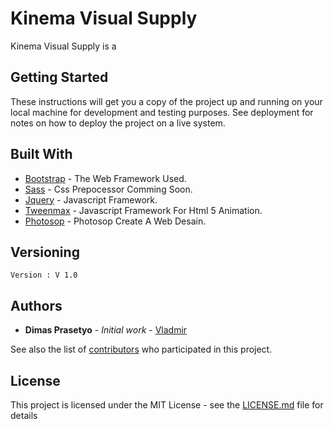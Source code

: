 # Kinema Visual Supply 

Kinema Visual Supply is a 

## Getting Started

These instructions will get you a copy of the project up and running on your local machine for development and testing purposes. See deployment for notes on how to deploy the project on a live system.

## Built With

* [Bootstrap](http://getbootstrap.com) - The Web Framework Used.
* [Sass](http://sass-lang.com/) - Css Prepocessor Comming Soon.
* [Jquery](https://jquery.com/) - Javascript Framework.
* [Tweenmax](https://greensock.com/) - Javascript Framework For Html 5 Animation.
* [Photosop](http://adobe.com/Photoshop‎/) - Photosop Create A Web Desain.

## Versioning

```
Version : V 1.0
```
## Authors

* **Dimas Prasetyo** - *Initial work* - [Vladmir](https://github.com/vladmir123)

See also the list of [contributors](https://github.com/your/project/contributors) who participated in this project.

## License

This project is licensed under the MIT License - see the [LICENSE.md](LICENSE.md) file for details

